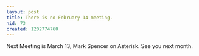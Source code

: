 ```yaml
---
layout: post
title: There is no February 14 meeting.
nid: 73
created: 1202774760
---
```

Next Meeting is March 13, Mark Spencer on Asterisk.  See you next month.  
